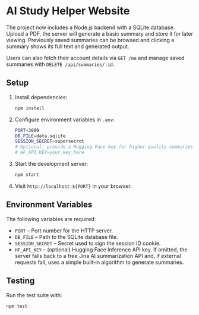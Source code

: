 # AI Study Helper Website

The project now includes a Node.js backend with a SQLite database. Upload a PDF, the server will generate a basic summary and store it for later viewing. Previously saved summaries can be browsed and clicking a summary shows its full text and generated output.

Users can also fetch their account details via `GET /me` and manage saved summaries with `DELETE /api/summaries/:id`.

## Setup

1. Install dependencies:
   ```bash
   npm install
   ```
2. Configure environment variables in `.env`:
   ```bash
   PORT=3000
   DB_FILE=data.sqlite
   SESSION_SECRET=supersecret
   # Optional: provide a Hugging Face key for higher quality summaries
   # HF_API_KEY=your_key_here
   ```
3. Start the development server:
   ```bash
   npm start
   ```
4. Visit `http://localhost:${PORT}` in your browser.

## Environment Variables

The following variables are required:

- `PORT` – Port number for the HTTP server.
- `DB_FILE` – Path to the SQLite database file.
- `SESSION_SECRET` – Secret used to sign the session ID cookie.
- `HF_API_KEY` – (optional) Hugging Face Inference API key. If omitted, the server
  falls back to a free Jina AI summarization API and, if external requests fail,
  uses a simple built‑in algorithm to generate summaries.

## Testing

Run the test suite with:
```bash
npm test
```
